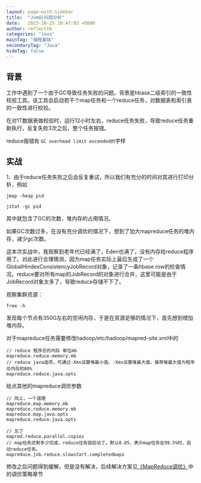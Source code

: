 ```yaml
---
layout: page-with-sidebar
title:  "JvmGC问题分析"
date:   2023-10-25 10:47:03 +0800
author: reflectt6
categories: "Java"
mainTag: "编程基础"
secondaryTag: "Java"
hideTag: false
---
```


## 背景

工作中遇到了一个由于GC导致任务失败的问题。背景是hbase二级索引的一致性校验工具。该工具会启动若干个map任务和一个reduce任务，对数据表和索引表的一致性进行校验。

在对1T数据表做校验时，运行12小时左右，reduce任务失败，导致reduce任务重新执行，反复失败3次之后，整个任务报错。

reduce报错有 `GC overhead limit exceeded的`字样

## 实战

1、由于reduce任务失败之后会反复重试，所以我们有充分的时间对其进行打印分析，例如

```shell
jmap -heap pid

jstat -gc pid
```

其中就包含了GC的次数，堆内存的占用情况。

如果GC次数过多，在没有充分调优的情况下，想到了加大mapreduce任务的堆内存，减少gc次数。

这本次实战中，我观察到老年代已经满了，Eden也满了，没有内存给reduce程序用了。对此进行合理猜测，因为map任务实际上最后生成了一个GlobalHindexConsistencyJobRecord对象，记录了一条hbase row的检查情况。reduce要对所有map的JobRecord的对象进行合并，这里可能是由于JobRecord对象太多了，导致reduce存储不下了。

观察集群资源：

```shell
free -h
```

发现每个节点有350G左右的空闲内存，于是在资源足够的情况下，首先想到增加堆内存。

对于mapreduce任务需要修改hadoop/etc/hadoop/mapred-site.xml中的

```
// reduce 程序总的内存 单位mb
mapreduce.reduce.memory.mb
// reduce java选项，可通过-Xms设置堆最小值，-Xmx设置堆最大值，推荐堆最大值为程序总内存的80%
mapreduce.reduce.java.opts
```

给点其他的mapreduce调优参数

```
// 同上，一个道理
mapreduce.map.memory.mb
mapreduce.reduce.memory.mb
mapreduce.map.java.opts
mapreduce.reduce.java.opts

// 忘了
mapred.reduce.parallel.copies
// map任务还剩多少完成，reduce任务就启动了。默认0.05，表示map任务在99.5%时，启动reduce任务。
mapreduce.job.reduce.slowstart.completedmaps
```



修改之后问题得到缓解，但是没有解决，后续解决方案见[《MapReduce调优》](/大数据/2023/11/02/MapReduce调优.html)中的调优策略章节









